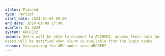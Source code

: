 ```yaml
---
status: Planned
type: Partial
start_date: 2024-01-09 09:00
end_date: 2024-01-09 17:00
quarter: Q1 2024
system: ARCHER2
impact: Users will be able to connect to ARCHER2, access their data but slurm will be unavailable during this work. Running jobs will continue but users will not be able to submit new jobs.
Users will be notified when slurm is available from the login nodes.
reason: Integrating the GPU nodes into ARCHER2
---
```


